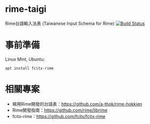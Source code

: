 # rime-taigi
Rime台語輸入法表 (Taiwanese Input Schema for Rime)
[![Build Status](https://travis-ci.org/i3thuan5/rime-taigi.svg?branch=master)](https://travis-ci.org/i3thuan5/rime-taigi)

# 事前準備
Linux Mint, Ubuntu:
```
apt install fcitx-rime
```

# 相關專案
- 嘛用Rime開發的台語表：https://github.com/a-thok/rime-hokkien
- Rime開發指南：https://github.com/rime/librime
- fcitx-rime：https://github.com/fcitx/fcitx-rime
